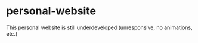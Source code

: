 # personal-website
This personal website is still underdeveloped (unresponsive, no animations, etc.)
